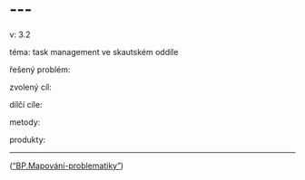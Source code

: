 # ---

v: 3.2

téma: task management ve skautském oddíle

řešený problém:

zvolený cíl:

dílčí cíle:

metody:

produkty:

---

([“BP.Mapování-problematiky”](zotero://select/library/items/IEY63ZEU))